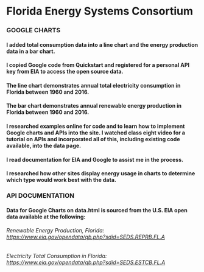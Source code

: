 # Florida Energy Systems Consortium

### GOOGLE CHARTS

#### I added total consumption data into a line chart and the energy production data in a bar chart.
#### I copied Google code from Quickstart and registered for a personal API key from EIA to access the open source data.
#### The line chart demonstrates annual total electricity consumption in Florida between 1960 and 2016. 
#### The bar chart demonstrates annual renewable energy production in Florida between 1960 and 2016.

#### I researched examples online for code and to learn how to implement Google charts and APIs into the site. I watched class eight video for a tutorial on APIs and incorporated all of this, including existing code available, into the data page.
#### I read documentation for EIA and Google to assist me in the process.
#### I researched how other sites display energy usage in charts to determine which type would work best with the data.

### API DOCUMENTATION

#### Data for Google Charts on data.html is sourced from the U.S. EIA open data available at the following:

###### Renewable Energy Production, Florida: https://www.eia.gov/opendata/qb.php?sdid=SEDS.REPRB.FL.A
###### Electricity Total Consumption in Florida: https://www.eia.gov/opendata/qb.php?sdid=SEDS.ESTCB.FL.A
